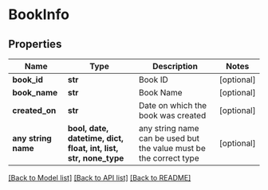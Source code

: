 # BookInfo


## Properties
Name | Type | Description | Notes
------------ | ------------- | ------------- | -------------
**book_id** | **str** | Book ID | [optional] 
**book_name** | **str** | Book Name | [optional] 
**created_on** | **str** | Date on which the book was created | [optional] 
**any string name** | **bool, date, datetime, dict, float, int, list, str, none_type** | any string name can be used but the value must be the correct type | [optional]

[[Back to Model list]](../README.md#documentation-for-models) [[Back to API list]](../README.md#documentation-for-api-endpoints) [[Back to README]](../README.md)


